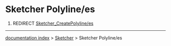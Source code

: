 # Sketcher Polyline/es
1.  REDIRECT [Sketcher\_CreatePolyline/es](Sketcher_CreatePolyline/es.md)

---
[documentation index](../README.md) > [Sketcher](Sketcher_Workbench.md) > Sketcher Polyline/es
